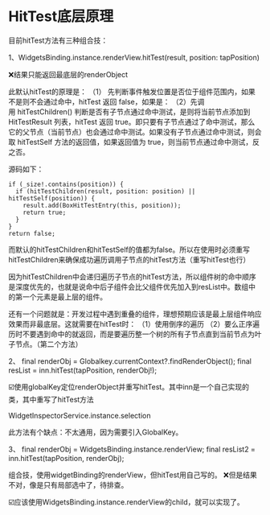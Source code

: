 # HitTest底层原理

目前hitTest方法有三种组合技：

1、WidgetsBinding.instance.renderView.hitTest(result, position: tapPosition)

❌结果只能返回最底层的renderObject

此默认hitTest的原理是：
（1） 先判断事件触发位置是否位于组件范围内，如果不是则不会通过命中，hitTest 返回 false，如果是：
（2）先调用 hitTestChildren() 判断是否有子节点通过命中测试，是则将当前节点添加到 HitTestResult 列表，hitTest 返回 true。即只要有子节点通过了命中测试，那么它的父节点（当前节点）也会通过命中测试。如果没有子节点通过命中测试，则会取 hitTestSelf 方法的返回值，如果返回值为 true，则当前节点通过命中测试，反之否。

源码如下：

```
if (_size!.contains(position)) {
  if (hitTestChildren(result, position: position) || hitTestSelf(position)) {
    result.add(BoxHitTestEntry(this, position));
    return true;
  }
}
return false;
```

而默认的hitTestChildren和hitTestSelf的值都为false。所以在使用时必须重写hitTestChildren来确保成功遍历调用子节点的hitTest方法（重写hitTest也行）

因为hitTestChildren中会递归遍历子节点的hitTest方法，所以组件树的命中顺序是深度优先的，也就是说命中后子组件会比父组件优先加入到resList中。数组中的第一个元素是最上层的组件。


还有一个问题就是：开发过程中遇到重叠的组件，理想预期应该是最上层组件响应效果而非最底层。这就需要在hitTest时：
（1）使用倒序的遍历
（2）要么正序遍历时不要遇到命中的就返回，而是要遍历整一个树的所有子节点直到当前节点为叶子节点。（第二个方法）


2、
final renderObj = Globalkey.currentContext?.findRenderObject();
final resList = inn.hitTest(tapPosition, renderObj!);

☑️使用globalKey定位renderObject并重写hitTest。其中inn是一个自己实现的类，其中重写了hitTest方法

WidgetInspectorService.instance.selection

此方法有个缺点：不太通用，因为需要引入GlobalKey。


3、
final renderObj =  WidgetsBinding.instance.renderView;
final resList2 = inn.hitTest(tapPosition, renderObj);

组合技，使用widgetBinding的renderView，但hitTest用自己写的。
❌但是结果不对，像是只有局部选中了，待排查。

☑️应该使用WidgetsBinding.instance.renderView的child，就可以实现了。



